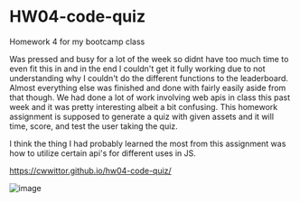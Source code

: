 # HW04-code-quiz
Homework 4 for my bootcamp class

Was pressed and busy for a lot of the week so didnt have too much time to even fit this in and in the end I couldn't get it fully working due to not understanding why I couldn't do the different functions to the leaderboard. Almost everything else was finished and done with fairly easily aside from that though. We had done a lot of work involving web apis in class this past week and it was pretty interesting albeit a bit confusing. This homework assignment is supposed to generate a quiz with given assets and it will time, score, and test the user taking the quiz.

I think the thing I had probably learned the most from this assignment was how to utilize certain api's for different uses in JS.

https://cwwittor.github.io/hw04-code-quiz/

![image](https://i.imgur.com/QbyBWpg.png)